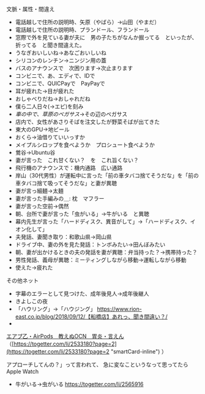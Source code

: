 文脈・属性・間違え

- 電話越しで住所の説明時、矢原（やばら）→山田（やまだ）
- 電話越しで住所の説明時、プランドール、フランドール
- 窓際で外を見ている妻が夫に　男の子たちがなんか掘ってる　といったが、折ってる　と聞き間違えた。
- うなぎおいしいね→あなごおいしいね
- シリコンのレンチン→ニンジン用の蓋
- バスのアナウンスで　次困ります→次止まります
- コンビニで、あ、エディで、IDで
- コンビニで、QUICPayで　PayPayで
- 耳が疲れた→目が疲れた
- おしゃべりだね→おしゃれだね
- 僕ら二人日々(→エビ)を刻み
- _車の中で、草原のペガサス_→その辺のペガサス
- 店内で、女性があさりそばを注文したが野菜そばが出てきた
- 東大のGPU→地ビール
- おくら→油借りていいっすか
- メイプルシロップを食べようか　プロシュート食べようか
- 鶯谷→Ubuntu谷
- 妻が言った　これ甘くない？　を　これ旨くない？
- 飛行機のアナウンスで：機内通路　広い通路
- 岸山（30代男性）が運転中に言った「前の車タバコ捨てそうだな」を「前の車タバコ捨て吸ってそうだな」と妻が異聴
- 妻が言っ細麺→太麺
- 妻が言った手編みの＿: 枕　マフラー
- 妻が言った空前→偶然
- 朝、台所で妻が言った「虫がいる」→牛がいる　と異聴
- 幕内先生が言った「ハードディスク、異音がして」→「ハードディスク、イオン化して」
- 夫発話、妻聞き取り：和歌山県→岡山県
- ドライブ中、妻の外を見た発話：トンボみたい→田んぼみたい
- 朝、妻が出かけるときの夫の発話を妻が異聴：弁当持った？→携帯持った？
- 男性発話、義母が異聴：ミーティングしながら移動→運転しながら移動
- 使えた→疲れた

その他ネット

- 字幕のエラーとして見つけた、成年後見人→成年後継人
- きよしこの夜
- 「ハウリング」→「ハウジング」  https://www.rion-east.co.jp/blog/2018/09/12/【船橋店】あれっ、聞き間違い？/
- 

[エアプ乙・AirPods　教えぬOCN　胃炎・言えん ](https://togetter.com/li/2533180?page=2 "‌") （[https://togetter.com/li/2533180?page=2](https://togetter.com/li/2533180?page=2 "smartCard-inline") ）

アプローチしてんの？」って言われて、 急に変なこというなって思ってたらApple Watch

- 牛がいる→虫がいる https://togetter.com/li/2565916
